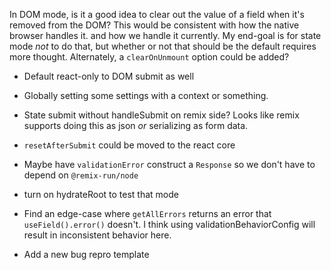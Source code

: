In DOM mode, is it a good idea to clear out the value of a field when it's removed from the DOM?
This would be consistent with how the native browser handles it. and how we handle it currently.
My end-goal is for state mode _not_ to do that, but whether or not that should be the default requires more thought.
Alternately, a `clearOnUnmount` option could be added?

- Default react-only to DOM submit as well
- Globally setting some settings with a context or something.
- State submit without handleSubmit on remix side? Looks like remix supports doing this as json _or_ serializing as form data.
- `resetAfterSubmit` could be moved to the react core
- Maybe have `validationError` construct a `Response` so we don't have to depend on `@remix-run/node`
- turn on hydrateRoot to test that mode

- Find an edge-case where `getAllErrors` returns an error that `useField().error()` doesn't.
  I think using validationBehaviorConfig will result in inconsistent behavior here.

- Add a new bug repro template
